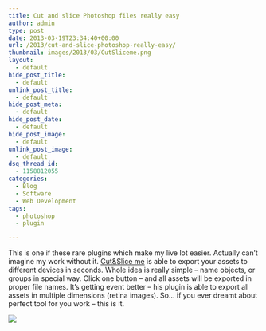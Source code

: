```yaml
---
title: Cut and slice Photoshop files really easy
author: admin
type: post
date: 2013-03-19T23:34:40+00:00
url: /2013/cut-and-slice-photoshop-really-easy/
thumbnail: images/2013/03/CutSliceme.png
layout:
  - default
hide_post_title:
  - default
unlink_post_title:
  - default
hide_post_meta:
  - default
hide_post_date:
  - default
hide_post_image:
  - default
unlink_post_image:
  - default
dsq_thread_id:
  - 1158812055
categories:
  - Blog
  - Software
  - Web Development
tags:
  - photoshop
  - plugin

---
```

This is one if these rare plugins which make my live lot easier. Actually can&#8217;t imagine my work without it. [Cut&Slice me](http://www.cutandslice.me/) is able to export your assets to different devices in seconds. Whole idea is really simple &#8211; name objects, or groups in special way. Click one button &#8211; and all assets will be exported in proper file names. It&#8217;s getting event better &#8211; his plugin is able to export all assets in multiple dimensions (retina images). So&#8230; if you ever dreamt about perfect tool for you work &#8211; this is it.

<!--more-->

![](images/2013/03/rules.png)